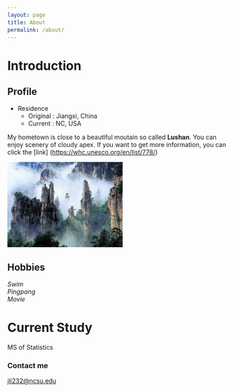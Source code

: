 ```yaml
---
layout: page
title: About
permalink: /about/
---
```


# Introduction
## Profile
* Residence  
  + Original : Jiangxi, China
  + Current  : NC, USA  
 
 My hometown is close to a beautiful moutain so called **Lushan**. You can enjoy scenery of cloudy apex. If you want to get more information, you can click the [link] (https://whc.unesco.org/en/list/778/)    
 
 ![my backyard pool](/images/lushan.jpg)
 
## Hobbies
*Swim*             
*Pingpang*           
*Movie*    

# Current Study
  MS of Statistics

### Contact me
[jli232@ncsu.edu](mailto:jli232@ncsu.edu)
